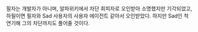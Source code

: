 필자는 개발자가 아니며, 알파위키에서 차단 회피자로 오인받아 소명했지만 기각되었고, 하필이면 필자와 Sad 사용자의 사용자 에이전트 같아서 오인받았다. 하지만 Sad인 척 연기해 그의 차단까지도 풀어줄 것이다.
